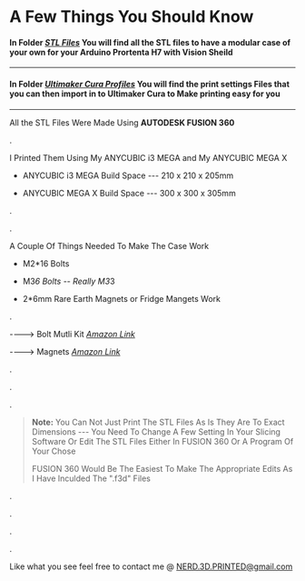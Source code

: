 # A Few Things You Should Know

#### **In Folder [_**STL Files**_](https://github.com/Machinelearning3Dprinting/gearbot_brandon/tree/main/3D%20Print%20Stuff/STL%20Files) You will find all the STL files to have a modular case of your own for your Arduino Prortenta H7 with Vision Sheild**

---

#### **In Folder [_**Ultimaker Cura Profiles**_](https://github.com/Machinelearning3Dprinting/gearbot_brandon/tree/main/3D%20Print%20Stuff/Ultimaker%20Cura%20Profiles) You will find the print settings Files that you can then import in to Ultimaker Cura to Make printing easy for you** 
---

All the STL Files Were Made Using **AUTODESK FUSION 360**

.

I Printed Them Using My ANYCUBIC i3 MEGA and My ANYCUBIC MEGA X

  * ANYCUBIC i3 MEGA Build Space \--- 210 x 210 x 205mm

  * ANYCUBIC MEGA X Build Space \--- 300 x 300 x 305mm


.

.


A Couple Of Things Needed To Make The Case Work
  * M2*16 Bolts 
  
  * M3*6 Bolts -- Really M3*3
   
  * 2*6mm Rare Earth Magnets or Fridge Mangets Work

.

\----> Bolt Mutli Kit [_Amazon Link_](https://www.amazon.ca/VIGRUE-Stainless-Washers-Assortment-Wrenches/dp/B0928J6J9V/ref=pd_sbs_3/147-2201514-1991546?pd_rd_w=nwgA8&pf_rd_p=01fdeee8-dd76-431b-910b-f00bfed49bd2&pf_rd_r=3W644TC7TMR6Z72CRP0M&pd_rd_r=07dbafb5-0975-4e8b-bc63-b658155798fb&pd_rd_wg=iYgua&pd_rd_i=B0928J6J9V&th=1)

\----> Magnets [_Amazon Link_](https://www.amazon.ca/Magnets-Refrigertor-Whiteboard-Durable-Multi-Use/dp/B07BJFD6FL/ref=sr_1_1?keywords=6*2mm%2Bmagnets%2B180pcs&qid=1638848806&sr=8-1&th=1)

.

.

.

> **Note:** You Can Not Just Print The STL Files As Is They Are To Exact Dimensions \--- You Need To Change A Few Setting In Your Slicing Software Or Edit The STL Files Either In FUSION 360 Or A Program Of Your Chose 
> 
> FUSION 360 Would Be The Easiest To Make The Appropriate Edits As I Have Inculded The \".f3d" Files

.

.

.

.

Like what you see feel free to contact me @ NERD.3D.PRINTED@gmail.com
